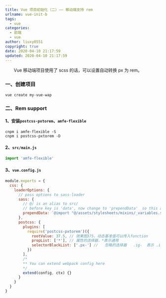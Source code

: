 ```yaml
---
title: Vue 项目初始化（二）—— 移动端支持 rem
urlname: vue-init-b
tags:
  - vue
categories:
  - 前端
  - vue
author: liuxy0551
copyright: true
date: 2020-04-10 21:17:59
updated: 2020-04-10 21:17:59
---
```


&emsp;&emsp;Vue 移动端项目使用了 scss 的话，可以设置自动转换 px 为 rem。

<!--more-->


### 一、创建项目

```shell
vue create my-vue-wap
```


### 二、Rem support

#### 1、安装`postcss-pxtorem`、`amfe-flexible`
``` shell
cnpm i amfe-flexible -S
cnpm i postcss-pxtorem -D
```

#### 2、`src/main.js`
``` javascript
import 'amfe-flexible'
```

#### 3、`vue.config.js`
``` javascript
module.exports = {
  css: {
    loaderOptions: {
      // pass options to sass-loader
      sass: {
        // @/ is an alias to src/
        // before key is 'data', now change to 'prependData'  so this assumes you have a file named `src/variables.scss`
        prependData: `@import "@/assets/stylesheets/mixins/_variables.scss";`
      },
      postcss: {
        plugins: [
          require('postcss-pxtorem')({
            rootValue: 37.5, // 效果图375，动态基准值可以传入function
            propList: ['*'], // 属性的选择器，*表示通用
            selectorBlackList: ['.px-'] //   忽略的选择器   .ig-  表示 .ig- 开头的都不会转换
          })
        ],
        /*
        ** You can extend webpack config here
        */
        extend(config, ctx) {}
      }
    }
  }
}
```

